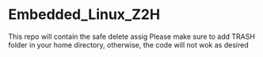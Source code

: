 # Embedded_Linux_Z2H
This repo will contain the safe delete assig
Please make sure to add TRASH folder in your home directory, otherwise, the code will not wok as desired
